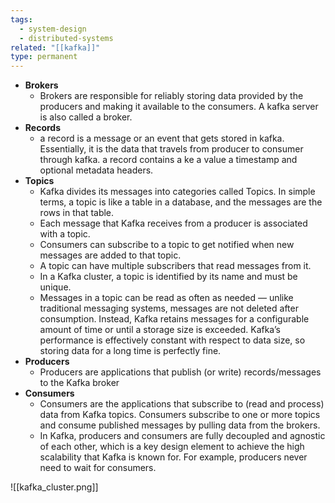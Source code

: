 ```yaml
---
tags:
  - system-design
  - distributed-systems
related: "[[kafka]]"
type: permanent
---
```



- **Brokers**
	- Brokers are responsible for reliably storing data provided by the producers and making it available to the consumers. A kafka server is also called a broker.
- **Records**
	- a record is a message or an event that gets stored in kafka. Essentially, it is the data that travels from producer to consumer through kafka. a record contains a ke a value a timestamp and optional metadata headers.
- **Topics**
	- Kafka divides its messages into categories called Topics. In simple terms, a topic is like a table in a database, and the messages are the rows in that table.
	- Each message that Kafka receives from a producer is associated with a topic.
	- Consumers can subscribe to a topic to get notified when new messages are added to that topic.
	- A topic can have multiple subscribers that read messages from it.
	- In a Kafka cluster, a topic is identified by its name and must be unique.
	- Messages in a topic can be read as often as needed — unlike traditional messaging systems, messages are not deleted after consumption. Instead, Kafka retains messages for a configurable amount of time or until a storage size is exceeded. Kafka’s performance is effectively constant with respect to data size, so storing data for a long time is perfectly fine.
- **Producers**
	- Producers are applications that publish (or write) records/messages to the Kafka broker
- **Consumers**
	- Consumers are the applications that subscribe to (read and process) data from Kafka topics. Consumers subscribe to one or more topics and consume published messages by pulling data from the brokers.
	- In Kafka, producers and consumers are fully decoupled and agnostic of each other, which is a key design element to achieve the high scalability that Kafka is known for. For example, producers never need to wait for consumers.

![[kafka_cluster.png]]